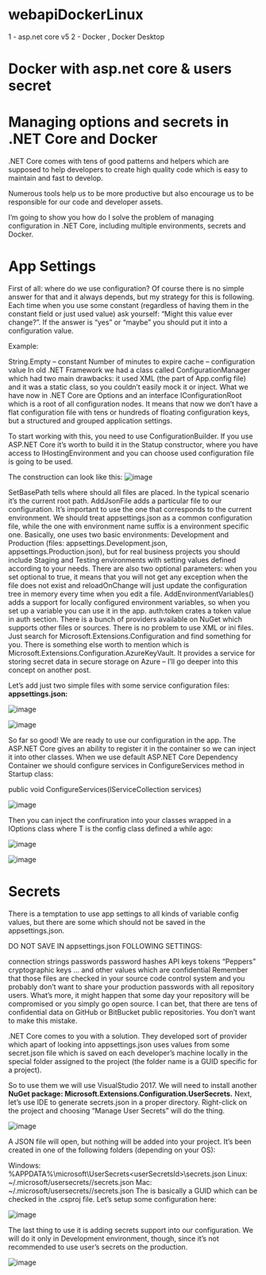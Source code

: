 # webapiDockerLinux
1 - asp.net core v5
2 - Docker , Docker Desktop
# Docker with asp.net core &amp; users secret

# Managing options and secrets in .NET Core and Docker

.NET Core comes with tens of good patterns and helpers which are supposed to help developers to create high quality code which is easy to maintain and fast to develop.

Numerous tools help us to be more productive but also encourage us to be responsible for our code and developer assets.

I’m going to show you how do I solve the problem of managing configuration in .NET Core, including multiple environments, secrets and Docker.

# App Settings
First of all: where do we use configuration? Of course there is no simple answer for that and it always depends, but my strategy for this is following. Each time when you use some constant (regardless of having them in the constant field or just used value) ask yourself: “Might this value ever change?”. If the answer is “yes” or “maybe” you should put it into a configuration value.

Example:

String.Empty – constant
Number of minutes to expire cache – configuration value
In old .NET Framework we had a class called ConfigurationManager which had two main drawbacks: it used XML (the part of App.config file) and it was a static class, so you couldn’t easily mock it or inject. What we have now in .NET Core are Options and an interface IConfigurationRoot which is a root of all configuration nodes. It means that now we don’t have a flat configuration file with tens or hundreds of floating configuration keys, but a structured and grouped application settings.

To start working with this, you need to use ConfigurationBuilder. If you use ASP.NET Core it’s worth to build it in the Statup constructor, where you have access to IHostingEnvironment and you can choose used configuration file is going to be used.

The construction can look like this:
![image](https://user-images.githubusercontent.com/35446384/180922996-0633089a-e9b3-43fe-9fc0-f63e6b870bd4.png)

SetBasePath tells where should all files are placed. In the typical scenario it’s the current root path.
AddJsonFile adds a particular file to our configuration. It’s important to use the one that corresponds to the current environment. We should treat
appsettings.json as a common configuration file, while the one with environment name suffix is a environment specific one. Basically, one uses two basic environments: Development and Production (files: appsettings.Development.json, appsettings.Production.json), but for real business projects you should include Staging and Testing environments with setting values defined according to your needs. There are also two optional parameters: when you set optional to true, it means that you will not get any exception when the file does not exist and reloadOnChange will just update the configuration tree in memory every time when you edit a file.
AddEnvironmentVariables() adds a support for locally configured environment variables, so when you set up a variable you can use it in the app. auth:token crates a token value in auth section.
There is a bunch of providers available on NuGet which supports other files or sources. There is no problem to use XML or ini files. Just search for Microsoft.Extensions.Configuration and find something for you. There is something else worth to mention which is Microsoft.Extensions.Configuration.AzureKeyVault. It provides a service for storing secret data in secure storage on Azure – I’ll go deeper into this concept on another post.

Let’s add just two simple files with some service configuration files: **appsettings.json:**

![image](https://user-images.githubusercontent.com/35446384/180923074-395b084b-9d3f-4d1a-a0c1-8fd5fd77b709.png)

![image](https://user-images.githubusercontent.com/35446384/180923196-3feaf78c-d577-4abc-986c-095768f1ec1e.png)

So far so good! We are ready to use our configuration in the app. The ASP.NET Core gives an ability to register it in the container so we can inject it into other classes. When we use default ASP.NET Core Dependency Container we should configure services in ConfigureServices method in Startup class:

public void ConfigureServices(IServiceCollection services)

![image](https://user-images.githubusercontent.com/35446384/180923263-371d714c-3b5a-4c70-8419-876f230ac268.png)

Then you can inject the confiruration into your classes wrapped in a IOptions<T> class where T is the config class defined a while ago:

![image](https://user-images.githubusercontent.com/35446384/180923302-ae7ed712-f7a5-4ac9-b7b5-e8749cf4b32c.png)

![image](https://user-images.githubusercontent.com/35446384/180923340-c766af9e-065d-42ca-8dd9-169b2b7c0dd6.png)

# Secrets
There is a temptation to use app settings to all kinds of variable config values, but there are some which should not be saved in the appsettings.json.

DO NOT SAVE IN appsettings.json FOLLOWING SETTINGS:

connection strings
passwords
password hashes
API keys
tokens
“Peppers”
cryptographic keys
… and other values which are confidential
Remember that those files are checked in your source code control system and you probably don’t want to share your production passwords with all repository users. What’s more, it might happen that some day your repository will be compromised or you simply go open source. I can bet, that there are tens of confidential data on GitHub or BitBucket public repositories. You don’t want to make this mistake.

.NET Core comes to you with a solution. They developed sort of provider which apart of looking into appsettings.json uses values from some secret.json file which is saved on each developer’s machine locally in the special folder assigned to the project (the folder name is a GUID specific for a project).

So to use them we will use VisualStudio 2017. We will need to install another **NuGet package: Microsoft.Extensions.Configuration.UserSecrets.** Next, let’s use IDE to generate secrets.json in a proper directory. Right-click on the project and choosing “Manage User Secrets” will do the thing.

  ![image](https://user-images.githubusercontent.com/35446384/180923480-f579a0ce-11ea-47b3-b5d8-65d60e0b87bc.png)

  A JSON file will open, but nothing will be added into your project. It’s been created in one of the following folders (depending on your OS):

Windows: %APPDATA%\microsoft\UserSecrets\<userSecretsId>\secrets.json
Linux: ~/.microsoft/usersecrets/<userSecretsId>/secrets.json
Mac: ~/.microsoft/usersecrets/<userSecretsId>/secrets.json The <userSecretsId> is basically a GUID which can be checked in the .csproj file.
Let’s setup some configuration here:
  
  ![image](https://user-images.githubusercontent.com/35446384/180923567-30cfd7e2-682b-4ca4-bba3-bc84b09ee46f.png)

  The last thing to use it is adding secrets support into our configuration. We will do it only in Development environment, though, since it’s not recommended to use user’s secrets on the production.

![image](https://user-images.githubusercontent.com/35446384/180923724-04289a1f-bc0e-4bc6-a1e9-902003b188b3.png)

  
